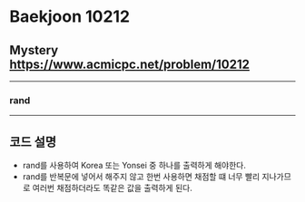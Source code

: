 Baekjoon 10212
=============
Mystery  <https://www.acmicpc.net/problem/10212>
---------------
- - -
### rand
- - -
## 코드 설명
- rand를 사용하여 Korea 또는 Yonsei 중 하나를 출력하게 해야한다.
- rand를 반복문에 넣어서 해주지 않고 한번 사용하면 채점할 떄 너무 빨리 지나가므로 여러번 채점하더라도 똑같은 값을 출력하게 된다.
